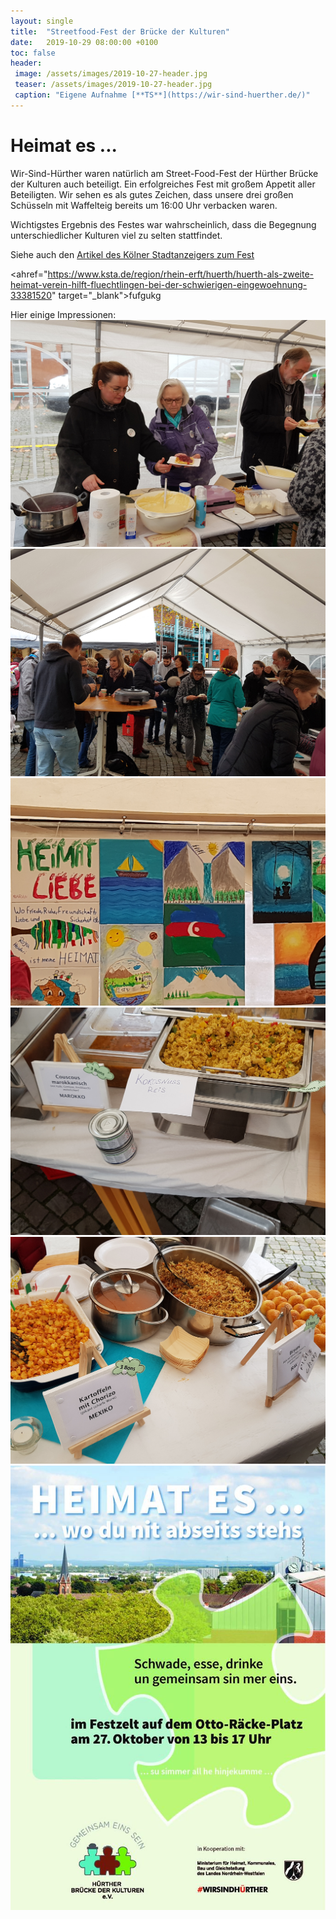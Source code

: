 ```yaml
---
layout: single
title:  "Streetfood-Fest der Brücke der Kulturen"
date:   2019-10-29 08:00:00 +0100
toc: false
header:
 image: /assets/images/2019-10-27-header.jpg
 teaser: /assets/images/2019-10-27-header.jpg
 caption: "Eigene Aufnahme [**TS**](https://wir-sind-huerther.de/)"
---
```

# Heimat es ...

Wir-Sind-Hürther waren natürlich am Street-Food-Fest der Hürther Brücke der Kulturen auch beteiligt. Ein erfolgreiches 
Fest mit großem Appetit aller Beteiligten. Wir sehen es als gutes Zeichen, dass unsere drei großen Schüsseln mit Waffelteig 
bereits um 16:00 Uhr verbacken waren.

Wichtigstes Ergebnis des Festes war wahrscheinlich, dass die Begegnung unterschiedlicher Kulturen viel zu selten stattfindet.

Siehe auch den [Artikel des Kölner Stadtanzeigers zum Fest](https://www.ksta.de/region/rhein-erft/huerth/huerth-als-zweite-heimat-verein-hilft-fluechtlingen-bei-der-schwierigen-eingewoehnung-33381520)

<ahref="https://www.ksta.de/region/rhein-erft/huerth/huerth-als-zweite-heimat-verein-hilft-fluechtlingen-bei-der-schwierigen-eingewoehnung-33381520" target="_blank">fufgukg</a>

Hier einige Impressionen:
![Streetfood1](/assets/images/20191027_140956.jpg)
![Streetfood2](/assets/images/20191027_141015.jpg)
![Streetfood3](/assets/images/20191027_141040.jpg)
![Streetfood4](/assets/images/20191027_141842.jpg)
![Streetfood5](/assets/images/20191027_141929.jpg)
![Heimat_es](/assets/images/2019-10-10-heimat_es.jpg)
